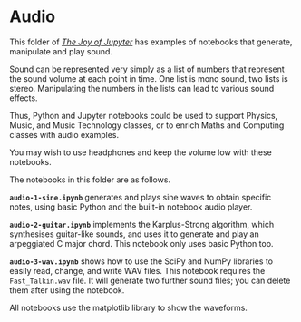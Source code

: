 # Audio

This folder of [_The Joy of Jupyter_](http://tiny.cc/JoJ) has examples of
notebooks that generate, manipulate and play sound.

Sound can be represented very simply as a list of numbers that represent
the sound volume at each point in time. 
One list is mono sound, two lists is stereo.
Manipulating the numbers in the lists can lead to various sound effects.

Thus, Python and Jupyter notebooks could be used to support 
Physics, Music, and Music Technology classes, 
or to enrich Maths and Computing classes with audio examples.

You may wish to use headphones and keep the volume low with these notebooks.

The notebooks in this folder are as follows.

**`audio-1-sine.ipynb`** generates and plays sine waves to obtain specific notes, using basic Python and the built-in notebook audio player.

**`audio-2-guitar.ipynb`** implements the Karplus-Strong algorithm, 
which synthesises guitar-like sounds, 
and uses it to generate and play an arpeggiated C major chord. 
This notebook only uses basic Python too.

**`audio-3-wav.ipynb`** shows how to use the SciPy and NumPy libraries 
to easily read, change, and write WAV files. 
This notebook requires the `Fast_Talkin.wav` file. 
It will generate two further sound files; 
you can delete them after using the notebook.

All notebooks use the matplotlib library to show the waveforms.
